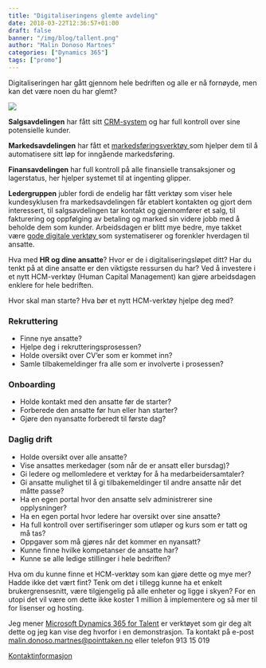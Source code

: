 ```yaml
---
title: "Digitaliseringens glemte avdeling"
date: 2018-03-22T12:36:57+01:00
draft: false
banner: "/img/blog/tallent.png"
author: "Malin Donoso Martnes"
categories: ["Dynamics 365"]
tags: ["promo"]
---
```



Digitaliseringen har gått gjennom hele bedriften og alle er nå fornøyde, men kan det være noen du har glemt?

<img class="img-fluid" src="/img/blog/tallent.png" />

**Salgsavdelingen** har fått sitt <a href="https://www.pointtaken.no/pt-salg/?lipi=urn%3Ali%3Apage%3Ad_flagship3_pulse_read%3BkyxNgPojSoW2wO5TYOVIGA%3D%3D">CRM-system</a> og har full kontroll over sine potensielle kunder.

**Markedsavdelingen** har fått et <a href="https://www.pointtaken.no/pt-markedsf%C3%B8ring/?lipi=urn%3Ali%3Apage%3Ad_flagship3_pulse_read%3BkyxNgPojSoW2wO5TYOVIGA%3D%3D">markedsføringsverktøy </a> som hjelper dem til å automatisere sitt løp for inngående markedsføring.

**Finansavdelingen** har full kontroll på alle finansielle transaksjoner og lagerstatus, her hjelper systemet til at ingenting glipper.

**Ledergruppen** jubler fordi de endelig har fått verktøy som viser hele kundesyklusen fra markedsavdelingen får etablert kontakten og gjort dem interessert, til salgsavdelingen tar kontakt og gjennomfører et salg, til fakturering og oppfølging av betaling og marked sin videre jobb med å beholde dem som kunder. Arbeidsdagen er blitt mye bedre, mye takket være <a href="https://www.pointtaken.no/office365/?lipi=urn%3Ali%3Apage%3Ad_flagship3_pulse_read%3BkyxNgPojSoW2wO5TYOVIGA%3D%3D"> gode digitale verktøy </a> som systematiserer og forenkler hverdagen til ansatte.

Hva med **HR og dine ansatte**? Hvor er de i digitaliseringsløpet ditt? Har du tenkt på at dine ansatte er den viktigste ressursen du har? Ved å investere i et nytt HCM-verktøy (Human Capital Management) kan gjøre arbeidsdagen enklere for hele bedriften.

Hvor skal man starte? Hva bør et nytt HCM-verktøy hjelpe deg med?

### Rekruttering
* Finne nye ansatte?
* Hjelpe deg i rekrutteringsprosessen?
* Holde oversikt over CV’er som er kommet inn?
* Samle tilbakemeldinger fra alle som er involverte i prosessen?

### Onboarding
* Holde kontakt med den ansatte før de starter?
* Forberede den ansatte før hun eller han starter?
* Gjøre den nyansatte forberedt til første dag?

### Daglig drift
* Holde oversikt over alle ansatte?
* Vise ansattes merkedager (som når de er ansatt eller bursdag)?
* Gi ledere og mellomledere et verktøy for å ha medarbeidersamtaler?
* Gi ansatte mulighet til å gi tilbakemeldinger til andre ansatte når det måtte passe?
* Ha en egen portal hvor den ansatte selv administrerer sine opplysninger?
* Ha en egen portal hvor ledere har oversikt over sine ansatte?
* Ha full kontroll over sertifiseringer som utløper og kurs som er tatt og må tas?
* Oppgaver som må gjøres når det kommer en nyansatt?
* Kunne finne hvilke kompetanser de ansatte har?
* Kunne se alle ledige stillinger i hele bedriften?

Hva om du kunne finne et HCM-verktøy som kan gjøre dette og mye mer? Hadde ikke det vært fint? Tenk om det i tillegg kunne ha et enkelt brukergrensesnitt, være tilgjengelig på alle enheter og ligge i skyen? For en utopi det vil være om dette ikke koster 1 million å implementere og så mer til for lisenser og hosting.

Jeg mener <a href="https://dynamics.microsoft.com/nb-no/talent/overview/?lipi=urn%3Ali%3Apage%3Ad_flagship3_pulse_read%3BkyxNgPojSoW2wO5TYOVIGA%3D%3D" target="_blank">Microsoft Dynamics 365 for Talent</a> er verktøyet som gir deg alt dette og jeg kan vise deg hvorfor i en demonstrasjon. Ta kontakt på e-post <a href="mailto:malin.donoso.martnes@pointtaken.no">malin.donoso.martnes@pointtaken.no </a> eller telefon 913 15 019


<a class="btn btn-primary btn-out" href="/contact/" role="button">Kontaktinformasjon</a>  
